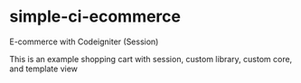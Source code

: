 # simple-ci-ecommerce

E-commerce with Codeigniter (Session)

This is an example shopping cart with session, custom library, custom core, and template view
